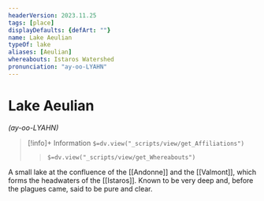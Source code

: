 ```yaml
---
headerVersion: 2023.11.25
tags: [place]
displayDefaults: {defArt: ""}
name: Lake Aeulian
typeOf: lake
aliases: [Aeulian]
whereabouts: Istaros Watershed
pronunciation: "ay-oo-LYAHN"
---
```

# Lake Aeulian
*(ay-oo-LYAHN)*
>[!info]+ Information
> `$=dv.view("_scripts/view/get_Affiliations")`
>> `$=dv.view("_scripts/view/get_Whereabouts")`

A small lake at the confluence of the [[Andonne]] and the [[Valmont]], which forms the headwaters of the [[Istaros]]. Known to be very deep and, before the plagues came, said to be pure and clear.